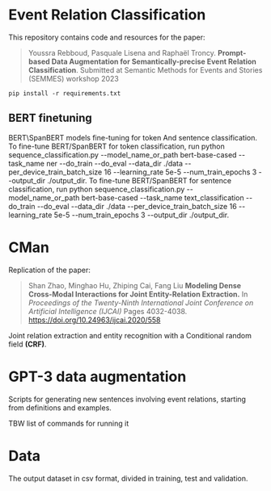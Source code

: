 # Event Relation Classification

This repository contains code and resources for the paper:

> Youssra Rebboud, Pasquale Lisena and Raphaël Troncy.
> **Prompt-based Data Augmentation for
Semantically-precise Event Relation Classification**.
> Submitted at Semantic Methods for Events and Stories (SEMMES) workshop 2023



    pip install -r requirements.txt


## BERT finetuning 
BERT\SpanBERT models fine-tuning for token And sentence classification.
To fine-tune BERT/SpanBERT for token classification, run python sequence_classification.py --model_name_or_path bert-base-cased --task_name ner --do_train --do_eval --data_dir ./data --per_device_train_batch_size 16 --learning_rate 5e-5 --num_train_epochs 3 --output_dir ./output_dir.
To fine-tune BERT/SpanBERT for sentence classification, run python sequence_classification.py --model_name_or_path bert-base-cased --task_name text_classification --do_train --do_eval --data_dir ./data --per_device_train_batch_size 16 --learning_rate 5e-5 --num_train_epochs 3 --output_dir ./output_dir.

# CMan

Replication of the paper:
> Shan Zhao, Minghao Hu, Zhiping Cai, Fang Liu
> **Modeling Dense Cross-Modal Interactions for Joint Entity-Relation Extraction.**
> In *Proceedings of the Twenty-Ninth International Joint Conference on Artificial Intelligence (IJCAI)*
> Pages 4032-4038. https://doi.org/10.24963/ijcai.2020/558

Joint relation extraction and entity recognition with a Conditional random field **(CRF)**.

# GPT-3 data augmentation

Scripts for generating new sentences involving event relations, starting from definitions and examples.

TBW list of commands for running it

# Data

The output dataset in csv format, divided in training, test and validation.
